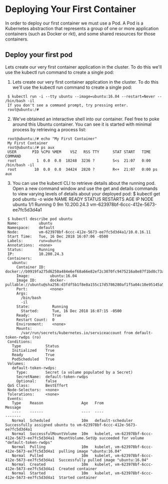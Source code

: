 # Deploying Your First Container
In order to deploy our first container we must use a Pod. A Pod is a Kubernetes abstraction that represents a group of one or more application containers (such as Docker or rkt), and some shared resources for those containers.

## Deploy your first pod
Lets create our very first container application in the cluster. To do this we'll use the kubectl run command to create a single pod:

1. Lets create our very first container application in the cluster. To do this we'll use the kubectl run command to create a single pod:
```
 $ kubectl run -i --tty ubuntu --image=ubuntu:16.04 --restart=Never -- /bin/bash -il
 If you don't see a command prompt, try pressing enter.
 root@ubuntu:/#
```

2. We've obtained an interactive shell into our container. Feel free to poke around this Ubuntu container. You can see it is started with minimal process by retrieving a process list:
```
 root@ubuntu:/# echo "My First Container"
 My First Container
 root@ubuntu:/# ps aux
 USER       PID %CPU %MEM    VSZ   RSS TTY      STAT START   TIME COMMAND
 root         1  0.0  0.0  18248  3236 ?        S<s  21:07   0:00 /bin/bash -il
 root        10  0.0  0.0  34424  2820 ?        R<+  21:07   0:00 ps aux
```

3. You can use the kubectl CLI to retrieve details about the running pod. Open a new command window and use the get and details commands to view varying levels of details about your deployed pod: $ kubectl get pod ubuntu -o wide NAME READY STATUS RESTARTS AGE IP NODE ubuntu 1/1 Running 0 9m 10.200.24.3 vm-623978bf-6ccc-412e-5673-ee7fc5d3d4a1
```
 $ kubectl describe pod ubuntu
 Name:         ubuntu
 Namespace:    default
 Node:         vm-623978bf-6ccc-412e-5673-ee7fc5d3d4a1/10.0.16.11
 Start Time:   Tue, 16 Dec 2018 16:07:06 -0500
 Labels:       run=ubuntu
 Annotations:  <none>
 Status:       Running
 IP:           10.200.24.3
 Containers:
   ubuntu:
     Container ID:  docker://b9919fa275d6250a484e6ef68a66e82ef2c3070fc9475216a8e87f1bd8c73a44
     Image:         ubuntu:16.04
     Image ID:      docker-pullable://ubuntu@sha256:d3fdf5b1f8e8a155c17d5786280af1f5a04c10e95145a515279cf17abdf0191f
     Port:          <none>
     Args:
       /bin/bash
       -il
     State:          Running
       Started:      Tue, 16 Dec 2018 16:07:15 -0500
     Ready:          True
     Restart Count:  0
     Environment:    <none>
     Mounts:
       /var/run/secrets/kubernetes.io/serviceaccount from default-token-rwdps (ro)
 Conditions:
   Type           Status
   Initialized    True
   Ready          True
   PodScheduled   True
 Volumes:
   default-token-rwdps:
     Type:        Secret (a volume populated by a Secret)
     SecretName:  default-token-rwdps
     Optional:    false
 QoS Class:       BestEffort
 Node-Selectors:  <none>
 Tolerations:     <none>
 Events:
   Type    Reason                 Age   From                                              Message
   ----    ------                 ----  ----                                              -------
   Normal  Scheduled              10m   default-scheduler                                 Successfully assigned ubuntu to vm-623978bf-6ccc-412e-5673-ee7fc5d3d4a1
   Normal  SuccessfulMountVolume  10m   kubelet, vm-623978bf-6ccc-412e-5673-ee7fc5d3d4a1  MountVolume.SetUp succeeded for volume "default-token-rwdps"
   Normal  Pulling                10m   kubelet, vm-623978bf-6ccc-412e-5673-ee7fc5d3d4a1  pulling image "ubuntu:16.04"
   Normal  Pulled                 10m   kubelet, vm-623978bf-6ccc-412e-5673-ee7fc5d3d4a1  Successfully pulled image "ubuntu:16.04"
   Normal  Created                10m   kubelet, vm-623978bf-6ccc-412e-5673-ee7fc5d3d4a1  Created container
   Normal  Started                10m   kubelet, vm-623978bf-6ccc-412e-5673-ee7fc5d3d4a1  Started container
```


